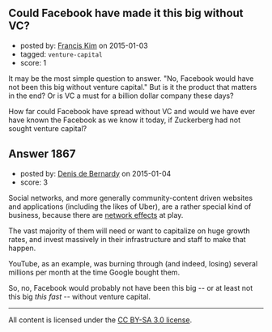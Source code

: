 ## Could Facebook have made it this big without VC?

- posted by: [Francis Kim](https://stackexchange.com/users/930191/francis-kim) on 2015-01-03
- tagged: `venture-capital`
- score: 1

<p>It may be the most simple question to answer. "No, Facebook would have not been this big without venture capital." But is it the product that matters in the end? Or is VC a must for a billion dollar company these days?</p>

<p>How far could Facebook have spread without VC and would we have ever have known the Facebook as we know it today, if Zuckerberg had not sought venture capital?</p>



## Answer 1867

- posted by: [Denis de Bernardy](https://stackexchange.com/users/182468/denis-de-bernardy) on 2015-01-04
- score: 3

<p>Social networks, and more generally community-content driven websites and applications (including the likes of Uber), are a rather special kind of business, because there are <a href="http://en.wikipedia.org/wiki/Network_effect" rel="nofollow">network effects</a> at play.</p>

<p>The vast majority of them will need or want to capitalize on huge growth rates, and invest massively in their infrastructure and staff to make that happen.</p>

<p>YouTube, as an example, was burning through (and indeed, losing) several millions per month at the time Google bought them.</p>

<p>So, no, Facebook would probably not have been this big -- or at least not this big <em>this fast</em> -- without venture capital.</p>




---

All content is licensed under the [CC BY-SA 3.0 license](https://creativecommons.org/licenses/by-sa/3.0/).
